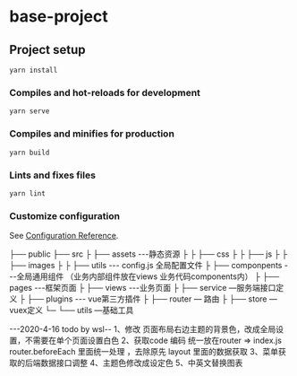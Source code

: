 # base-project

## Project setup
```
yarn install
```

### Compiles and hot-reloads for development
```
yarn serve
```

### Compiles and minifies for production
```
yarn build
```

### Lints and fixes files
```
yarn lint
```

### Customize configuration
See [Configuration Reference](https://cli.vuejs.org/config/).

├── public
├── src
├    ├── assets ---静态资源
├    ├    ├── css
├    ├    ├── js
├    ├    ├── images
├    ├    ├── utils --- config.js 全局配置文件
├    ├──  componpents ---全局通用组件 （业务内部组件放在views 业务代码components内）
├    ├──  pages ---框架页面
├    ├── views ---业务页面
├    ├── service —服务端接口定义
├    ├── plugins --- vue第三方插件
├    ├── router — 路由
├    ├── store — vuex定义
└─ └── utils —基础工具

---2020-4-16 todo by wsl--
1、修改 页面布局右边主题的背景色，改成全局设置，不需要在单个页面设置白色
2、获取code 编码 统一放在router => index.js router.beforeEach 里面统一处理 ，去除原先 layout 里面的数据获取
3、菜单获取的后端数据接口调整
4、主题色修改成设定色
5、中英文替换图表